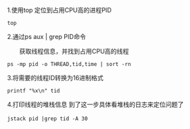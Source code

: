 1.使用top 定位到占用CPU高的进程PID

```shell
top 
```

2.通过ps aux | grep PID命令

　　获取线程信息，并找到占用CPU高的线程

```shell
ps -mp pid -o THREAD,tid,time | sort -rn 
```

3.将需要的线程ID转换为16进制格式

```shell
printf "%x\n" tid
```

4.打印线程的堆栈信息 到了这一步具体看堆栈的日志来定位问题了

```shell
jstack pid |grep tid -A 30　　
```

